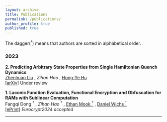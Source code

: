 ```yaml
---
layout: archive
title: Publications
permalink: /publications/
author_profile: true
published: true
---
```


The dagger($^\dagger$) means that authors are sorted in alphabetical order.


### 2023

**2. Predicting Arbitrary State Properties from Single Hamiltonian Quench Dynamics**  
  [Zhenhuan Liu](https://scholar.google.com/citations?user=K6vP5zwAAAAJ&hl=en) , *Zihan Hao* , [Hong-Ye Hu](http://www.hongyehu.com/)  
  [[arXiv]](https://arxiv.org/abs/2311.00695) Under review

**1. Laconic Function Evaluation, Functional Encryption and Obfuscation for RAMs with Sublinear Computation**  
Fangqi Dong $^\dagger$ , *Zihan Hao* $^\dagger$ , [Ethan Mook $^\dagger$](https://ethanmook.com/) , [Daniel Wichs $^\dagger$](https://www.khoury.northeastern.edu/home/wichs/)  
[[ePrint]](https://eprint.iacr.org/2024/068)
*Eurocrypt2024 accepted*

----
